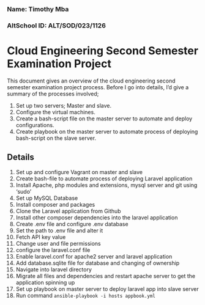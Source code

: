 ### Name: Timothy Mba
### AltSchool ID: ALT/SOD/023/1126 
# Cloud Engineering Second Semester Examination Project
This document gives an overview of the cloud engineering second semester examination project process. Before I go into details, I’d give a summary of the processes involved;
1. Set up two servers; Master and slave.
2. Configure the virtual machines.
3. Create a bash-script file on the master server to automate and deploy configurations.
4. Create playbook on the master server to automate process of deploying bash-script on the slave server. 
## Details
1. Set up and configure Vagrant on master and slave
2. Create bash-file to automate process of deploying Laravel application
3. Install Apache, php modules and extensions, mysql server and git using ‘sudo’
4. Set up MySQL Database
5. Install composer and packages
6. Clone the Laravel application from Github
7. Install other composer dependencies into the laravel application
8. Create .env file and configure .env database
9. Set the path to .env file and alter it
10. Fetch API key value
11. Change user and file permissions 
12. configure the laravel.conf file
13. Enable laravel.conf for apache2 server and laravel application
14. Add database.sqlite file for database and changing of ownership
15. Navigate into laravel directory
16. Migrate all files and dependencies and restart apache server to get the application spinning up
17. Set up playbook on master server to deploy laravel app into slave server
18. Run command `ansible-playbook -i hosts appbook.yml`
